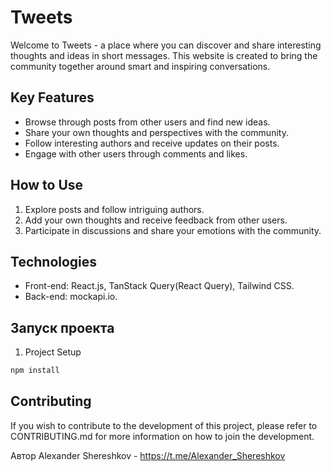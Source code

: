 # Tweets

Welcome to Tweets - a place where you can discover and share interesting thoughts and ideas in short
messages. This website is created to bring the community together around smart and inspiring
conversations.

## Key Features

- Browse through posts from other users and find new ideas.
- Share your own thoughts and perspectives with the community.
- Follow interesting authors and receive updates on their posts.
- Engage with other users through comments and likes.

## How to Use

1. Explore posts and follow intriguing authors.
2. Add your own thoughts and receive feedback from other users.
3. Participate in discussions and share your emotions with the community.

## Technologies

- Front-end: React.js, TanStack Query(React Query), Tailwind CSS.
- Back-end: mockapi.io.

## Запуск проекта

1. Project Setup

```bash
npm install
```

## Contributing

If you wish to contribute to the development of this project, please refer to CONTRIBUTING.md for
more information on how to join the development.

Автор Alexander Shereshkov - https://t.me/Alexander_Shereshkov
